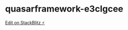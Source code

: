 # quasarframework-e3clgcee

[Edit on StackBlitz ⚡️](https://stackblitz.com/edit/quasarframework-rodtxq)
